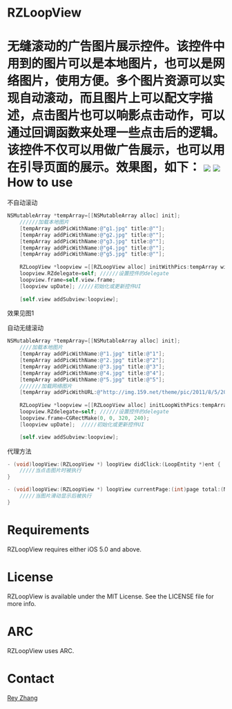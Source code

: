 RZLoopView
==========

无缝滚动的广告图片展示控件。该控件中用到的图片可以是本地图片，也可以是网络图片，使用方便。多个图片资源可以实现自动滚动，而且图片上可以配文字描述，点击图片也可以响影点击动作，可以通过回调函数来处理一些点击后的逻辑。该控件不仅可以用做广告展示，也可以用在引导页面的展示。效果图，如下：
[![](https://raw.github.com/ReyZhang/RZLoopView/master/Screens/1.png)](https://raw.github.com/ReyZhang/RZLoopView/master/Screens/1.png)
[![](https://raw.github.com/ReyZhang/RZLoopView/master/Screens/2.png)](https://raw.github.com/ReyZhang/RZLoopView/master/Screens/2.png)
How to use
==========
不自动滚动

``` objective-c
NSMutableArray *tempArray=[[NSMutableArray alloc] init];
    //////加载本地图片
    [tempArray addPicWithName:@"g1.jpg" title:@""];
    [tempArray addPicWithName:@"g2.jpg" title:@""];
    [tempArray addPicWithName:@"g3.jpg" title:@""];
    [tempArray addPicWithName:@"g4.jpg" title:@""];
    [tempArray addPicWithName:@"g5.jpg" title:@""];
    
    RZLoopView *loopview =[[RZLoopView alloc] initWithPics:tempArray withAuto:NO];
    loopview.RZdelegate=self; //////设置控件的delegate
    loopview.frame=self.view.frame;
    [loopview upDate]; /////初始化或更新控件UI
    
    [self.view addSubview:loopview];
```
效果见图1

自动无缝滚动
``` objective-c
NSMutableArray *tempArray=[[NSMutableArray alloc] init];
    ////加载本地图片
    [tempArray addPicWithName:@"1.jpg" title:@"1"];
    [tempArray addPicWithName:@"2.jpg" title:@"2"];
    [tempArray addPicWithName:@"3.jpg" title:@"3"];
    [tempArray addPicWithName:@"4.jpg" title:@"4"];
    [tempArray addPicWithName:@"5.jpg" title:@"5"];
    ///////加载网络图片
    [tempArray addPicWithURL:@"http://img.159.net/theme/pic/2011/8/5/201185111410.jpg" title:@"network pic" placeHolder:nil];
    
    RZLoopView *loopview =[[RZLoopView alloc] initLoopWithPics:tempArray withAuto:YES];
    loopview.RZdelegate=self; //////设置控件的delegate
    loopview.frame=CGRectMake(0, 0, 320, 240);
    [loopview upDate];  /////初始化或更新控件UI

    [self.view addSubview:loopview];
```
代理方法
``` objective-c
- (void)loopView:(RZLoopView *) loopView didClick:(LoopEntity *)ent {
    /////当点击图片时被执行
}

- (void)loopView:(RZLoopView *) loopView currentPage:(int)page total:(NSUInteger)total {
    /////当图片滑动显示后被执行
}
```

Requirements
============
RZLoopView requires either iOS 5.0 and above.

License
============
RZLoopView is available under the MIT License. See the LICENSE file for more info.

ARC
============
RZLoopView uses ARC.

Contact
============
[Rey Zhang](http://github.com/ReyZhang) 


